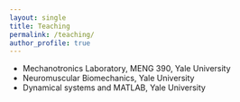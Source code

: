 ```yaml
---
layout: single
title: Teaching
permalink: /teaching/
author_profile: true
---
```


- Mechanotronics Laboratory, MENG 390, Yale University 
- Neuromuscular Biomechanics, Yale University 
- Dynamical systems and MATLAB, Yale University 
